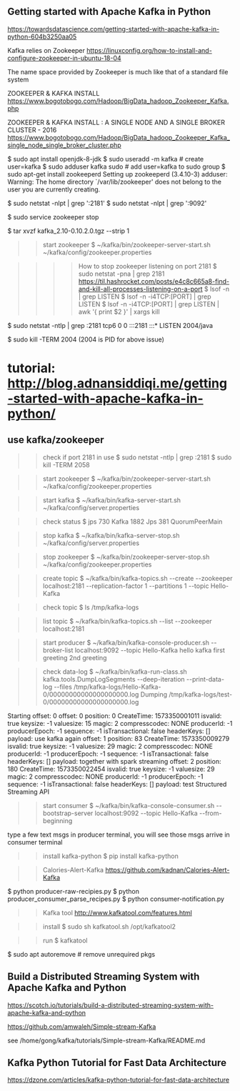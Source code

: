 ## Getting started with Apache Kafka in Python
https://towardsdatascience.com/getting-started-with-apache-kafka-in-python-604b3250aa05


Kafka relies on Zookeeper
https://linuxconfig.org/how-to-install-and-configure-zookeeper-in-ubuntu-18-04

The name space provided by Zookeeper is much like that of a standard file system

ZOOKEEPER & KAFKA INSTALL
https://www.bogotobogo.com/Hadoop/BigData_hadoop_Zookeeper_Kafka.php

ZOOKEEPER & KAFKA INSTALL : A SINGLE NODE AND A SINGLE BROKER CLUSTER - 2016
https://www.bogotobogo.com/Hadoop/BigData_hadoop_Zookeeper_Kafka_single_node_single_broker_cluster.php


$ sudo apt install openjdk-8-jdk
$ sudo useradd -m kafka     # create user=kafka
$ sudo adduser kafka sudo   # add user=kafka to sudo group
$ sudo apt-get install zookeeperd
Setting up zookeeperd (3.4.10-3) 
adduser: Warning: The home directory `/var/lib/zookeeper' does not belong to the user you are currently creating.

$ sudo netstat -nlpt | grep ':2181'
$ sudo netstat -nlpt | grep ':9092'

$ sudo service zookeeper stop

$ tar xvzf kafka_2.10-0.10.2.0.tgz --strip 1

>> start zookeeper
$ ~/kafka/bin/zookeeper-server-start.sh ~/kafka/config/zookeeper.properties  

>>>> How to stop zookeeper listening on port 2181
$ sudo netstat -pna | grep 2181
https://til.hashrocket.com/posts/e4c8c665a8-find-and-kill-all-processes-listening-on-a-port
$ lsof -n | grep LISTEN
$ lsof -n -i4TCP:[PORT] | grep LISTEN
$ lsof -n -i4TCP:[PORT] | grep LISTEN | awk '{ print $2 }' | xargs kill

$ sudo netstat -ntlp | grep :2181
tcp6       0      0 :::2181                 :::*                    LISTEN      2004/java           

$ sudo kill -TERM 2004  (2004 is PID for above issue)

# tutorial: http://blog.adnansiddiqi.me/getting-started-with-apache-kafka-in-python/

## use kafka/zookeeper

>> check if port 2181 in use
$ sudo netstat -ntlp | grep :2181
$ sudo kill -TERM 2058

>> start zookeeper
$ ~/kafka/bin/zookeeper-server-start.sh ~/kafka/config/zookeeper.properties  

>> start kafka
$ ~/kafka/bin/kafka-server-start.sh ~/kafka/config/server.properties

>> check status
$ jps
730 Kafka
1882 Jps
381 QuorumPeerMain

>> stop kafka
$ ~/kafka/bin/kafka-server-stop.sh ~/kafka/config/server.properties

>> stop zookeeper
$ ~/kafka/bin/zookeeper-server-stop.sh ~/kafka/config/zookeeper.properties   


>> create topic
$ ~/kafka/bin/kafka-topics.sh --create --zookeeper localhost:2181 --replication-factor 1  --partitions 1 --topic Hello-Kafka


>> check topic
$ ls /tmp/kafka-logs

>> list topic
$ ~/kafka/bin/kafka-topics.sh --list --zookeeper localhost:2181

>> start producer
$ ~/kafka/bin/kafka-console-producer.sh --broker-list localhost:9092 --topic Hello-Kafka
>hello kafka
>first greeting
>2nd greeting

>> check data-log
$ ~/kafka/bin/kafka-run-class.sh kafka.tools.DumpLogSegments --deep-iteration --print-data-log --files /tmp/kafka-logs/Hello-Kafka-0/00000000000000000000.log
Dumping /tmp/kafka-logs/test-0/00000000000000000000.log

Starting offset: 0
offset: 0 position: 0 CreateTime: 1573350001011 isvalid: true keysize: -1 valuesize: 15 magic: 2 compresscodec: NONE producerId: -1 producerEpoch: -1 sequence: -1 isTransactional: false headerKeys: [] payload: use kafka again
offset: 1 position: 83 CreateTime: 1573350009279 isvalid: true keysize: -1 valuesize: 29 magic: 2 compresscodec: NONE producerId: -1 producerEpoch: -1 sequence: -1 isTransactional: false headerKeys: [] payload: together with spark streaming
offset: 2 position: 180 CreateTime: 1573350022454 isvalid: true keysize: -1 valuesize: 29 magic: 2 compresscodec: NONE producerId: -1 producerEpoch: -1 sequence: -1 isTransactional: false headerKeys: [] payload: test Structured Streaming API

>> start consumer
$ ~/kafka/bin/kafka-console-consumer.sh --bootstrap-server localhost:9092 --topic Hello-Kafka --from-beginning

type a few text msgs in producer terminal, 
you will see those msgs arrive in consumer terminal


>> install kafka-python
$ pip install kafka-python

>> Calories-Alert-Kafka
https://github.com/kadnan/Calories-Alert-Kafka

$ python producer-raw-recipies.py
$ python producer_consumer_parse_recipes.py
$ python consumer-notification.py

>> Kafka tool
http://www.kafkatool.com/features.html

>> install
$ sudo sh kafkatool.sh
/opt/kafkatool2

>> run
$ kafkatool


$ sudo apt autoremove  # remove unrequired pkgs


## Build a Distributed Streaming System with Apache Kafka and Python
https://scotch.io/tutorials/build-a-distributed-streaming-system-with-apache-kafka-and-python

https://github.com/amwaleh/Simple-stream-Kafka

see /home/gong/kafka/tutorials/Simple-stream-Kafka/README.md

## Kafka Python Tutorial for Fast Data Architecture

https://dzone.com/articles/kafka-python-tutorial-for-fast-data-architecture
